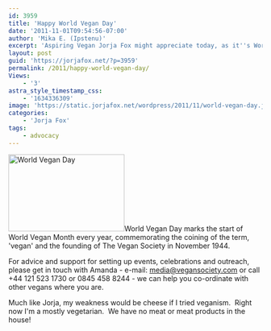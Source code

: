 ```yaml
---
id: 3959
title: 'Happy World Vegan Day'
date: '2011-11-01T09:54:56-07:00'
author: 'Mika E. (Ipstenu)'
excerpt: 'Aspiring Vegan Jorja Fox might appreciate today, as it''s World Vegan Day.'
layout: post
guid: 'https://jorjafox.net/?p=3959'
permalink: /2011/happy-world-vegan-day/
Views:
    - '3'
astra_style_timestamp_css:
    - '1634336309'
image: 'https://static.jorjafox.net/wordpress/2011/11/world-vegan-day.jpg'
categories:
    - 'Jorja Fox'
tags:
    - advocacy
---
```


<img class="size-medium wp-image-3960 alignleft" title="World Vegan Day" src="//static.jorjafox.net/wordpress/2011/11/world-vegan-day-230x153.jpg" alt="World Vegan Day" width="230" height="153" />World Vegan Day marks the start of World Vegan Month every year, commemorating the coining of the term, 'vegan' and the founding of The Vegan Society in November 1944.

For advice and support for setting up events, celebrations and outreach, please get in touch with Amanda - e-mail: media@vegansociety.com or call +44 121 523 1730 or 0845 458 8244 - we can help you co-ordinate with other vegans where you are.

Much like Jorja, my weakness would be cheese if I tried veganism.  Right now I'm a mostly vegetarian.  We have no meat or meat products in the house!
